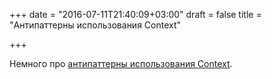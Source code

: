 +++
date = "2016-07-11T21:40:09+03:00"
draft = false
title = "Антипаттерны использования Context"

+++

<p>Немного про <a href="http://peter.bourgon.org/blog/2016/07/11/context.html">антипаттерны использования Context</a>.</p>

